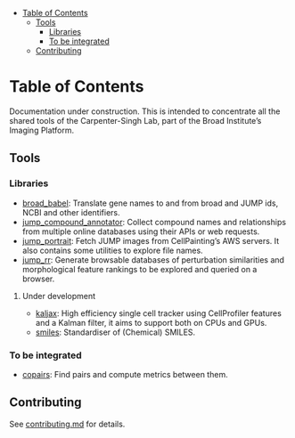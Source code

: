 - [Table of Contents](#Table%20of%20Contents)
  - [Tools](#Tools)
    - [Libraries](#Libraries)
    - [To be integrated](#To%20be%20integrated)
  - [Contributing](#Contributing)



<a id="Table%20of%20Contents"></a>

# Table of Contents

Documentation under construction. This is intended to concentrate all the shared tools of the Carpenter-Singh Lab, part of the Broad Institute&rsquo;s Imaging Platform.


<a id="Tools"></a>

## Tools


<a id="Libraries"></a>

### Libraries

-   [broad\_babel](https://github.com/broadinstitute/monorepo/tree/main/libs/jump_babel): Translate gene names to and from broad and JUMP ids, NCBI and other identifiers.
-   [jump\_compound\_annotator](https://github.com/broadinstitute/monorepo/tree/main/libs/jump_compound_annotator): Collect compound names and relationships from multiple online databases using their APIs or web requests.
-   [jump\_portrait](https://github.com/broadinstitute/monorepo/tree/main/libs/jump_portrait): Fetch JUMP images from CellPainting&rsquo;s AWS servers. It also contains some utilities to explore file names.
-   [jump\_rr](https://github.com/broadinstitute/monorepo/tree/main/libs/jump_rr): Generate browsable databases of perturbation similarities and morphological feature rankings to be explored and queried on a browser.

1.  Under development

    -   [kaljax](https://github.com/broadinstitute/monorepo/tree/b9c5953f64a6f2d5da1f968ef748e5e122b804c0/libs/kaljax/README.md): High efficiency single cell tracker using CellProfiler features and a Kalman filter, it aims to support both on CPUs and GPUs.
    -   [smiles](https://github.com/broadinstitute/monorepo/tree/swb/libs/smiles): Standardiser of (Chemical) SMILES.


<a id="To%20be%20integrated"></a>

### To be integrated

-   [copairs](https://github.com/broadinstitute/2023_12_JUMP_data_only_vignettes/tree/master): Find pairs and compute metrics between them.


<a id="Contributing"></a>

## Contributing

See [contributing.md](./contributing.md) for details.
